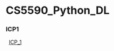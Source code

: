 # CS5590_Python_DL

<h3>ICP1</h3> &nbsp; <a href="https://github.com/ntihindukkipati/CS5590_Python_DL/tree/master/ICP_1"> ICP_1</a> <br>
